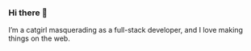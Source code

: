 ### Hi there 👋

I’m a catgirl masquerading as a full-stack developer, and I love making things on the web.

